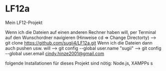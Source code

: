 # LF12a
Mein LF12-Projekt

Wenn ich die Dateien auf einen anderen Rechner haben will, per Terminal auf den Wunschordner navigieren (Hinweise cd => Change Directorty)
--> git clone https://github.com/sugii4/LF12a.git
Wenn ich die Dateien dann auch pushen usw. will
--> git config --global user.name "sugii"
--> git config --global user.email cindy.hinze2001@gmail.com

folgende Installationen für dieses Projekt sind nötig:
Node.js,
XAMPPs
s